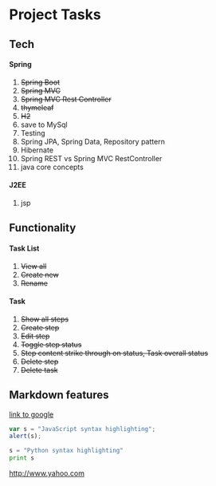 # Project Tasks

## Tech

#### Spring
1. ~~Spring Boot~~
1. ~~Spring MVC~~
1. ~~Spring MVC Rest Controller~~
1. ~~thymeleaf~~
1. ~~H2~~
1. save to MySql
1. Testing
1. Spring JPA, Spring Data, Repository pattern 
1. Hibernate
1. Spring REST vs Spring MVC RestController
1. java core concepts

#### J2EE
1. jsp

## Functionality
#### Task List
1. ~~View all~~
1. ~~Create new~~
1. ~~Rename~~

#### Task
1. ~~Show all steps~~
1. ~~Create step~~
1. ~~Edit step~~
1. ~~Toggle step status~~
1. ~~Step content strike through on status, Task overall status~~
1. ~~Delete step~~
1. ~~Delete task~~

## Markdown features
[link to google](https://www.google.com)

```javascript
var s = "JavaScript syntax highlighting";
alert(s);
```

```python
s = "Python syntax highlighting"
print s
```

[arbitrary case-insensitive reference text]: https://www.mozilla.org
[1]: http://slashdot.org
[link text itself]: http://www.reddit.com

http://www.yahoo.com